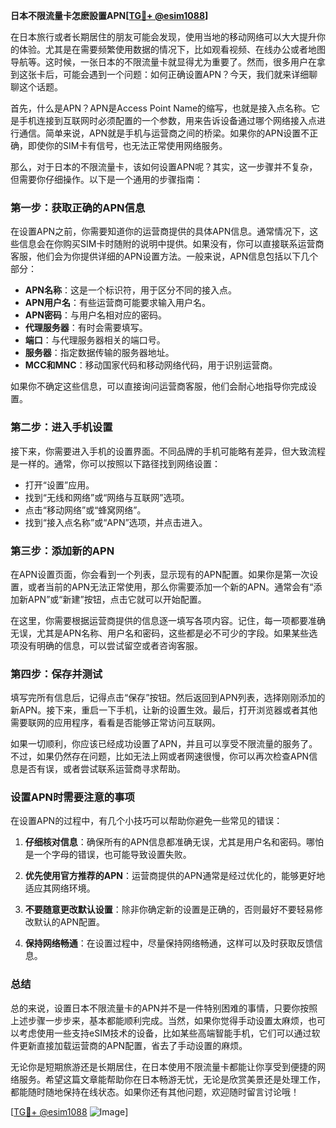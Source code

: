 **日本不限流量卡怎麽設置APN[[TG💪+ @esim1088](https://t.me/s/esim1088)]**

在日本旅行或者长期居住的朋友可能会发现，使用当地的移动网络可以大大提升你的体验。尤其是在需要频繁使用数据的情况下，比如观看视频、在线办公或者地图导航等。这时候，一张日本的不限流量卡就显得尤为重要了。然而，很多用户在拿到这张卡后，可能会遇到一个问题：如何正确设置APN？今天，我们就来详细聊聊这个话题。

首先，什么是APN？APN是Access Point Name的缩写，也就是接入点名称。它是手机连接到互联网时必须配置的一个参数，用来告诉设备通过哪个网络接入点进行通信。简单来说，APN就是手机与运营商之间的桥梁。如果你的APN设置不正确，即使你的SIM卡有信号，也无法正常使用网络服务。

那么，对于日本的不限流量卡，该如何设置APN呢？其实，这一步骤并不复杂，但需要你仔细操作。以下是一个通用的步骤指南：

### 第一步：获取正确的APN信息

在设置APN之前，你需要知道你的运营商提供的具体APN信息。通常情况下，这些信息会在你购买SIM卡时随附的说明中提供。如果没有，你可以直接联系运营商客服，他们会为你提供详细的APN设置方法。一般来说，APN信息包括以下几个部分：

- **APN名称**：这是一个标识符，用于区分不同的接入点。
- **APN用户名**：有些运营商可能要求输入用户名。
- **APN密码**：与用户名相对应的密码。
- **代理服务器**：有时会需要填写。
- **端口**：与代理服务器相关的端口号。
- **服务器**：指定数据传输的服务器地址。
- **MCC和MNC**：移动国家代码和移动网络代码，用于识别运营商。

如果你不确定这些信息，可以直接询问运营商客服，他们会耐心地指导你完成设置。

### 第二步：进入手机设置

接下来，你需要进入手机的设置界面。不同品牌的手机可能略有差异，但大致流程是一样的。通常，你可以按照以下路径找到网络设置：

- 打开“设置”应用。
- 找到“无线和网络”或“网络与互联网”选项。
- 点击“移动网络”或“蜂窝网络”。
- 找到“接入点名称”或“APN”选项，并点击进入。

### 第三步：添加新的APN

在APN设置页面，你会看到一个列表，显示现有的APN配置。如果你是第一次设置，或者当前的APN无法正常使用，那么你需要添加一个新的APN。通常会有“添加新APN”或“新建”按钮，点击它就可以开始配置。

在这里，你需要根据运营商提供的信息逐一填写各项内容。记住，每一项都要准确无误，尤其是APN名称、用户名和密码，这些都是必不可少的字段。如果某些选项没有明确的信息，可以尝试留空或者咨询客服。

### 第四步：保存并测试

填写完所有信息后，记得点击“保存”按钮。然后返回到APN列表，选择刚刚添加的新APN。接下来，重启一下手机，让新的设置生效。最后，打开浏览器或者其他需要联网的应用程序，看看是否能够正常访问互联网。

如果一切顺利，你应该已经成功设置了APN，并且可以享受不限流量的服务了。不过，如果仍然存在问题，比如无法上网或者网速很慢，你可以再次检查APN信息是否有误，或者尝试联系运营商寻求帮助。

### 设置APN时需要注意的事项

在设置APN的过程中，有几个小技巧可以帮助你避免一些常见的错误：

1. **仔细核对信息**：确保所有的APN信息都准确无误，尤其是用户名和密码。哪怕是一个字母的错误，也可能导致设置失败。
   
2. **优先使用官方推荐的APN**：运营商提供的APN通常是经过优化的，能够更好地适应其网络环境。

3. **不要随意更改默认设置**：除非你确定新的设置是正确的，否则最好不要轻易修改默认的APN配置。

4. **保持网络畅通**：在设置过程中，尽量保持网络畅通，这样可以及时获取反馈信息。

### 总结

总的来说，设置日本不限流量卡的APN并不是一件特别困难的事情，只要你按照上述步骤一步步来，基本都能顺利完成。当然，如果你觉得手动设置太麻烦，也可以考虑使用一些支持eSIM技术的设备，比如某些高端智能手机，它们可以通过软件更新直接加载运营商的APN配置，省去了手动设置的麻烦。

无论你是短期旅游还是长期居住，在日本使用不限流量卡都能让你享受到便捷的网络服务。希望这篇文章能帮助你在日本畅游无忧，无论是欣赏美景还是处理工作，都能随时随地保持在线状态。如果你还有其他问题，欢迎随时留言讨论哦！

[[TG💪+ @esim1088](https://t.me/s/esim1088) ![Image](https://i.postimg.cc/4NQfJmqS/Snipaste-2025-05-13-00-14-12.png)]